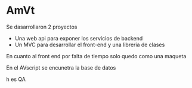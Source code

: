 # AmVt

Se dasarrollaron 2 proyectos
 * Una web api para exponer los servicios de backend
 * Un MVC para desarrollar el front-end
 y una libreria de clases

En cuanto al front end por falta de tiempo solo quedo como una maqueta

En el AVscript se encunetra la base de datos


h es QA